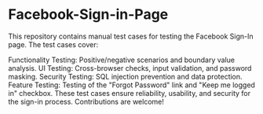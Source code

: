 # Facebook-Sign-in-Page

This repository contains manual test cases for testing the Facebook Sign-In page. The test cases cover:

Functionality Testing: Positive/negative scenarios and boundary value analysis.
UI Testing: Cross-browser checks, input validation, and password masking.
Security Testing: SQL injection prevention and data protection.
Feature Testing: Testing of the "Forgot Password" link and "Keep me logged in" checkbox.
These test cases ensure reliability, usability, and security for the sign-in process. Contributions are welcome!
